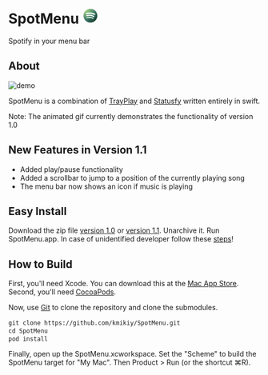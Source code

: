 # SpotMenu ![demo](https://github.com/kmikiy/SpotMenu/blob/master/SpotMenu/Assets.xcassets/AppIcon.appiconset/spotmenu%20(5)-1.png)
Spotify in your menu bar

About
-----
![demo](https://github.com/kmikiy/SpotMenu/blob/master/demo.gif)

SpotMenu is a combination of [TrayPlay](https://github.com/mborgerson/TrayPlay) 
and [Statusfy](https://github.com/paulyoung/Statusfy) written entirely in swift. 

Note: The animated gif currently demonstrates the functionality of version 1.0

New Features in Version 1.1
---------------------
+ Added play/pause functionality
+ Added a scrollbar to jump to a position of the currently playing song
+ The menu bar now shows an icon if music is playing

Easy Install
------------

Download the zip file [version 1.0](https://github.com/kmikiy/SpotMenu/raw/master/SpotMenu.zip) or [version 1.1](https://github.com/kmikiy/SpotMenu/raw/master/SpotMenu_1_1.zip). Unarchive it. Run SpotMenu.app.
In case of unidentified developer follow these [steps](https://mborgerson.com/trayplay)!

How to Build
------------

First, you'll need Xcode. You can download this at the [Mac App Store](https://itunes.apple.com/us/app/xcode/id497799835?mt=12).
Second, you'll need [CocoaPods](https://guides.cocoapods.org/using/getting-started.html). 

Now, use [Git](http://git-scm.com/) to clone the repository and clone the submodules.

    git clone https://github.com/kmikiy/SpotMenu.git
    cd SpotMenu
    pod install

Finally, open up the SpotMenu.xcworkspace. Set the "Scheme" to build the SpotMenu target for "My Mac". Then Product > Run (or the shortcut ⌘R).
